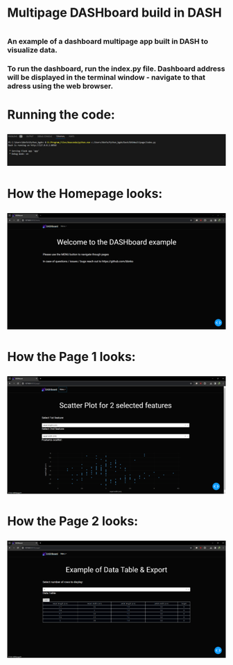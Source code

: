 <h1> Multipage DASHboard build in DASH <h1>


<h3>  
An example of a dashboard multipage app built in DASH to visualize data.
<h3>  

<h3>  
To run the dashboard, run the index.py file. Dashboard address will be displayed in the terminal window - navigate to that adress using the web browser.
<h3>  


<h1>Running the code: 
  
![Model](https://github.com/bbnko/DASH_app_example/blob/main/image_run_dash.png)

<h1>How the Homepage looks: 

![Model](https://github.com/bbnko/DASH_app_example/blob/main/image_homepage.png)

<h1>How the Page 1 looks: 

![Model](https://github.com/bbnko/DASH_app_example/blob/main/image_page1.png)

<h1>How the Page 2 looks: 

![Model](https://github.com/bbnko/DASH_app_example/blob/main/image_page2.png)
